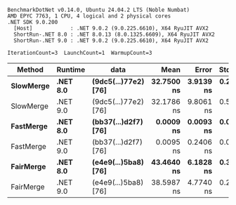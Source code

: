 ```

BenchmarkDotNet v0.14.0, Ubuntu 24.04.2 LTS (Noble Numbat)
AMD EPYC 7763, 1 CPU, 4 logical and 2 physical cores
.NET SDK 9.0.200
  [Host]            : .NET 9.0.2 (9.0.225.6610), X64 RyuJIT AVX2
  ShortRun-.NET 8.0 : .NET 8.0.13 (8.0.1325.6609), X64 RyuJIT AVX2
  ShortRun-.NET 9.0 : .NET 9.0.2 (9.0.225.6610), X64 RyuJIT AVX2

IterationCount=3  LaunchCount=1  WarmupCount=3  

```
| Method    | Runtime  | data                 | Mean       | Error     | StdDev    | Median     | Min        | Max        | Gen0   | Allocated |
|---------- |--------- |--------------------- |-----------:|----------:|----------:|-----------:|-----------:|-----------:|-------:|----------:|
| **SlowMerge** | **.NET 8.0** | **(9dc5(...)77e2) [76]** | **32.7500 ns** | **3.9139 ns** | **0.2145 ns** | **32.7110 ns** | **32.5577 ns** | **32.9814 ns** | **0.0048** |      **80 B** |
| SlowMerge | .NET 9.0 | (9dc5(...)77e2) [76] | 32.1786 ns | 9.8061 ns | 0.5375 ns | 32.2155 ns | 31.6236 ns | 32.6967 ns | 0.0048 |      80 B |
| **FastMerge** | **.NET 8.0** | **(bb37(...)d2f7) [76]** |  **0.0009 ns** | **0.0093 ns** | **0.0005 ns** |  **0.0006 ns** |  **0.0005 ns** |  **0.0014 ns** |      **-** |         **-** |
| FastMerge | .NET 9.0 | (bb37(...)d2f7) [76] |  0.0095 ns | 0.2406 ns | 0.0132 ns |  0.0040 ns |  0.0000 ns |  0.0246 ns |      - |         - |
| **FairMerge** | **.NET 8.0** | **(e4e9(...)5ba8) [76]** | **43.4640 ns** | **6.1828 ns** | **0.3389 ns** | **43.4157 ns** | **43.1519 ns** | **43.8245 ns** | **0.0086** |     **144 B** |
| FairMerge | .NET 9.0 | (e4e9(...)5ba8) [76] | 38.5987 ns | 4.7740 ns | 0.2617 ns | 38.7182 ns | 38.2986 ns | 38.7793 ns | 0.0086 |     144 B |
